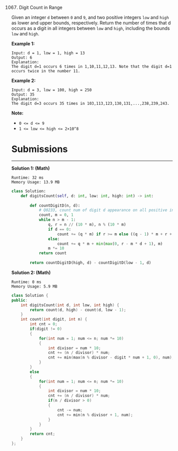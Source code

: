 1067. Digit Count in Range

Given an integer `d` between `0` and `9`, and two positive integers `low` and `high` as lower and upper bounds, respectively. Return the number of times that d occurs as a digit in all integers between `low` and `high`, including the bounds `low` and `high`.
 

**Example 1:**
```
Input: d = 1, low = 1, high = 13
Output: 6
Explanation: 
The digit d=1 occurs 6 times in 1,10,11,12,13. Note that the digit d=1 occurs twice in the number 11.
```

**Example 2:**
```
Input: d = 3, low = 100, high = 250
Output: 35
Explanation: 
The digit d=3 occurs 35 times in 103,113,123,130,131,...,238,239,243.
```

**Note:**

* `0 <= d <= 9`
* `1 <= low <= high <= 2×10^8`

# Submissions
---
**Solution 1: (Math)**
```
Runtime: 32 ms
Memory Usage: 13.9 MB
```
```python
class Solution:
    def digitsCount(self, d: int, low: int, high: int) -> int:
        
        def countDigitD(n, d):
            # Q0233, count num of digit d appearance on all positive integer x, 1 <= x <= n.
            count, m = 0, 1
            while n > m - 1:
                q, r = n // (10 * m), n % (10 * m)
                if d == 0:
                    count += (q * m) if r >= m else ((q - 1) * m + r + 1)
                else:
                    count += q * m + min(max(0, r - m * d + 1), m)
                m *= 10
            return count
        
        return countDigitD(high, d) - countDigitD(low - 1, d)
```

**Solution 2: (Math)**
```
Runtime: 0 ms
Memory Usage: 5.9 MB
```
```c++
class Solution {
public:
    int digitsCount(int d, int low, int high) {
        return count(d, high) - count(d, low - 1);
    }
    int count(int digit, int n) {
        int cnt = 0;
        if(digit != 0)
        {
            for(int num = 1; num <= n; num *= 10)
            {
                int divisor = num * 10;
                cnt += (n / divisor) * num;
                cnt += min(max(n % divisor - digit * num + 1, 0), num);
            }
        }
        else
        {
            for(int num = 1; num <= n; num *= 10)
            {
                int divisor = num * 10;
                cnt += (n / divisor) * num;
                if(n / divisor > 0)
                {
                    cnt -= num;
                    cnt += min(n % divisor + 1, num);
                }
            }
        }
        return cnt;
    }
};
```
